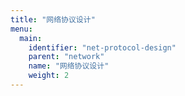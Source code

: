 ```yaml
---
title: "网络协议设计"
menu:
  main:
    identifier: "net-protocol-design"
    parent: "network"
    name: "网络协议设计"
    weight: 2
---
```









